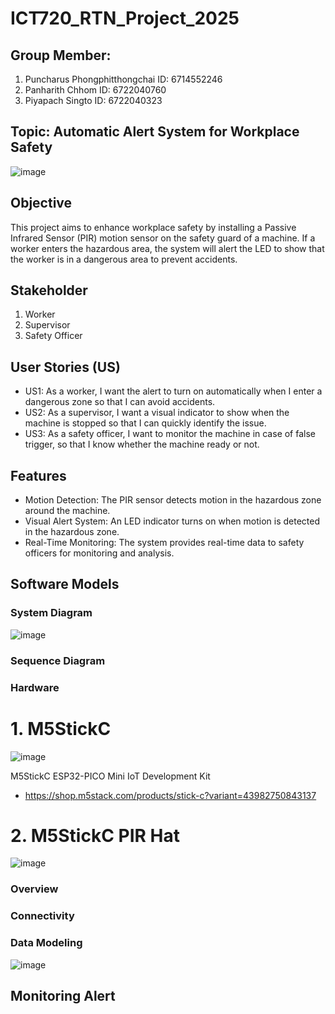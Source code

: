# ICT720_RTN_Project_2025

## Group Member:                           
1. Puncharus Phongphitthongchai         ID: 6714552246
2. Panharith Chhom                      ID: 6722040760
3. Piyapach Singto                      ID: 6722040323

## Topic: Automatic Alert System for Workplace Safety  
![image](https://github.com/user-attachments/assets/b3621ab8-00a4-4f06-bab7-0638c9aaf610)

## Objective
This project aims to enhance workplace safety by installing a Passive Infrared Sensor (PIR) motion sensor on the safety guard of a machine. If a worker enters the hazardous area, the system will alert the LED to show that the worker is in a dangerous area  to prevent accidents.

## Stakeholder
1. Worker
2. Supervisor
3. Safety Officer 
   
## User Stories (US)
- US1: As a worker, I want the alert to turn on automatically when I enter a dangerous zone so that I can avoid accidents.
- US2: As a supervisor, I want a visual indicator to show when the machine is stopped so that I can quickly identify the issue.
- US3: As a safety officer, I want to monitor the machine in case of false trigger, so that I know whether the machine ready or not.

## Features
- Motion Detection: The PIR sensor detects motion in the hazardous zone around the machine.
- Visual Alert System: An LED indicator turns on when motion is detected in the hazardous zone.
- Real-Time Monitoring: The system provides real-time data to safety officers for monitoring and analysis.

## Software Models

### System Diagram 
![image](https://github.com/user-attachments/assets/0c9c5bcb-96dd-4ca3-88c7-c4d724aba9e6)

### Sequence Diagram

### Hardware

# 1. M5StickC
![image](https://github.com/user-attachments/assets/7f0985f2-6643-460d-b90f-8aaab5665339)

M5StickC ESP32-PICO Mini IoT Development Kit
  - https://shop.m5stack.com/products/stick-c?variant=43982750843137
    
# 2. M5StickC PIR Hat
![image](https://github.com/user-attachments/assets/5fd6d676-ee6e-4539-bf4b-e3fe0b94dc2f)

### Overview

### Connectivity

### Data Modeling
![image](https://github.com/user-attachments/assets/fefe4e16-a9e2-462b-9caf-dbe8ebac99f6)




## Monitoring Alert




